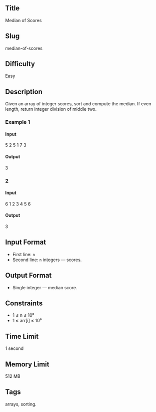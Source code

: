 ## Title

Median of Scores

## Slug

median-of-scores

## Difficulty

Easy

## Description

Given an array of integer scores, sort and compute the median. If even length, return integer division of middle two.

### Example 1

#### Input

5
2 5 1 7 3

#### Output
3

### 2

#### Input
6
1 2 3 4 5 6

#### Output
3

## Input Format

- First line: `n`  
- Second line: `n` integers — scores.

## Output Format

- Single integer — median score.

## Constraints

- 1 ≤ n ≤ 10⁶  
- 1 ≤ arr[i] ≤ 10⁶

## Time Limit

1 second

## Memory Limit

512 MB

## Tags

arrays, sorting.
